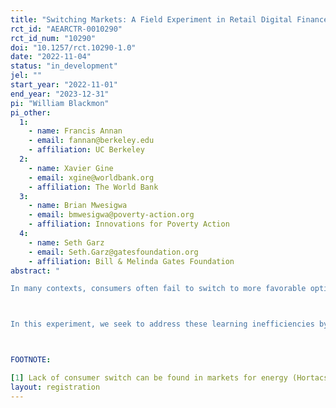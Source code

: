 ```yaml
---
title: "Switching Markets: A Field Experiment in Retail Digital Finance in Tanzania"
rct_id: "AEARCTR-0010290"
rct_id_num: "10290"
doi: "10.1257/rct.10290-1.0"
date: "2022-11-04"
status: "in_development"
jel: ""
start_year: "2022-11-01"
end_year: "2023-12-31"
pi: "William Blackmon"
pi_other:
  1:
    - name: Francis Annan
    - email: fannan@berkeley.edu
    - affiliation: UC Berkeley
  2:
    - name: Xavier Gine
    - email: xgine@worldbank.org
    - affiliation: The World Bank
  3:
    - name: Brian Mwesigwa
    - email: bmwesigwa@poverty-action.org
    - affiliation: Innovations for Poverty Action
  4:
    - name: Seth Garz
    - email: Seth.Garz@gatesfoundation.org
    - affiliation: Bill & Melinda Gates Foundation
abstract: "
In many contexts, consumers often fail to switch to more favorable options.[1] A leading an important example is the market for digital financial services (DFS) -- particularly mobile money -- where users rely on agent to complete transactions such as withdrawing cash from their digital wallets. We seek to address two potential inefficiencies related to mobile money agents. First, these agents tend to be concentrated geographically and offer the same basic services, so consumers face a choice of which agent to use. Evidence from mystery shopping shows there is significant variation in the fees these agents charge and the reliability of the services they offer. Consumers do not always use the lowest cost or most reliable agent, suggesting that either other factors are more important to consumers, or that consumers are unaware of agents' cost and reliability. Second, presumably because of a lack of digital literacy, consumers often use agents to complete transactions that they should be able to conduct on their own, such as making transfers or checking their balances.

In this experiment, we seek to address these learning inefficiencies by encouraging consumers to make additional transactions with mobile money agents. To address the first challenge, we encouraging consumers to "shop around," visiting agents they don't regularly use, and explore whether this leads consumers to learn which agents are best in their area, change the agents they use, and ultimately incur lower costs and higher reliability. To address the second challenge, we explore whether making additional transactions with any agent (either their regular agents or new ones) leads consumers to rely less on the assistance of agents and to conduct transactions on their own.

FOOTNOTE:
[1] Lack of consumer switch can be found in markets for energy (Hortacsu et al. 2017; Ito et al. 2017; Office of Gas and Electricity Markets 2019), health insurance (Handel 2013; Polyakova, 2016), credit cards (Stango and Zinman 2015; Galenianos and Gavazza 2020), paid TV (Shcherbakov 2016), mobile phone services (Shy 2002), auto insurance (Kiss 2019), and mortgages (Keys et al. 2016; Andersen et al., 2020), and even attempts to lower switching costs do not result in high switching rates (Office of Gas and Electricity Markets 2020)."
layout: registration
---
```


